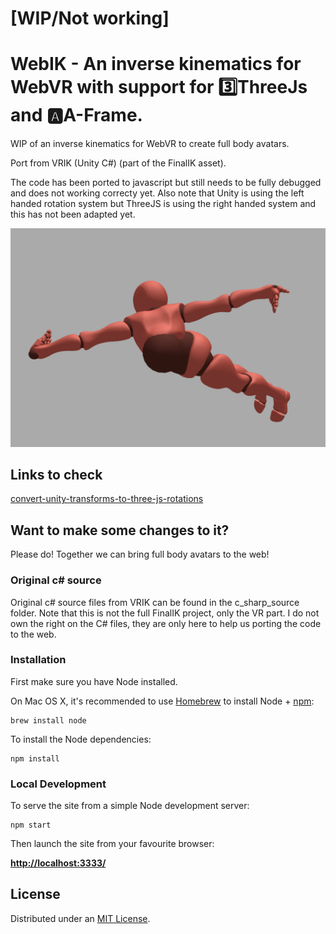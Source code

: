 # [WIP/Not working] 
# WebIK - An inverse kinematics for WebVR with support for 3️⃣ThreeJs and 🅰️A-Frame.


WIP of an inverse kinematics for WebVR to create full body avatars. 


Port from VRIK (Unity C#) (part of the FinalIK asset).


The code has been ported to javascript but still needs to be fully debugged and does not working correcty yet. Also note that Unity is using the left handed rotation system but ThreeJS is using the right handed system and this has not been adapted yet.

![](static/screenshot.png)


## Links to check

[convert-unity-transforms-to-three-js-rotations](https://stackoverflow.com/questions/18066581/convert-unity-transforms-to-three-js-rotations)

## Want to make some changes to it?

Please do! Together we can bring full body avatars to the web!

### Original c# source

Original c# source files from VRIK can be found in the c_sharp_source folder.
Note that this is not the full FinalIK project, only the VR part. I do not own the right on the C# files, they are only here to help us porting the code to the web.

### Installation

First make sure you have Node installed.

On Mac OS X, it's recommended to use [Homebrew](http://brew.sh/) to install Node + [npm](https://www.npmjs.com):

    brew install node

To install the Node dependencies:

    npm install

### Local Development

To serve the site from a simple Node development server:

    npm start

Then launch the site from your favourite browser:

[__http://localhost:3333/__](http://localhost:3333/)

## License

Distributed under an [MIT License](LICENSE).
